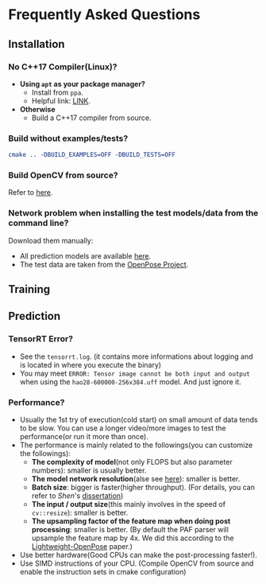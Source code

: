 # Frequently Asked Questions

## Installation

### No C++17 Compiler(Linux)?

* **Using `apt` as your package manager?**
    * Install from `ppa`.
    * Helpful link: [LINK](https://gist.github.com/jlblancoc/99521194aba975286c80f93e47966dc5).
* **Otherwise**
    * Build a C++17 compiler from source.

### Build without examples/tests?

```cmake
cmake .. -DBUILD_EXAMPLES=OFF -DBUILD_TESTS=OFF
```

### Build OpenCV from source?

Refer to [here](https://www.learnopencv.com/tag/install/).

### Network problem when installing the test models/data from the command line?

Download them manually:

- All prediction models are available [here](https://github.com/tensorlayer/pretrained-models/tree/master/models/hyperpose).
- The test data are taken from the [OpenPose Project](https://github.com/CMU-Perceptual-Computing-Lab/openpose/tree/master/examples/media).

## Training 

## Prediction

### TensorRT Error?

- See the `tensorrt.log`. (it contains more informations about logging and is located in where you execute the binary)
- You may meet `ERROR: Tensor image cannot be both input and output` when using the `hao28-600000-256x384.uff` model. And just ignore it.

### Performance?

- Usually the 1st try of execution(cold start) on small amount of data tends to be slow. 
You can use a longer video/more images to test the performance(or run it more than once).
- The performance is mainly related to the followings(you can customize the followings):
    - **The complexity of model**(not only FLOPS but also parameter numbers): smaller is usually better.
    - **The model network resolution**(alse see [here](../performance/prediction.md)): smaller is better.
    - **Batch size**: bigger is faster(higher throughput). (For details, you can refer to *Shen*'s [dissertation](https://digital.lib.washington.edu/researchworks/bitstream/handle/1773/43657/Shen_washington_0250E_19617.pdf?sequence=1&isAllowed=y)) 
    - **The input / output size**(this mainly involves in the speed of `cv::resize`): smaller is better.
    - **The upsampling factor of the feature map when doing post processing**: smaller is better. 
    (By default the PAF parser will upsample the feature map by 4x. We did this according to the [Lightweight-OpenPose](https://arxiv.org/abs/1811.12004) paper.)
- Use better hardware(Good CPUs can make the post-processing faster!).
- Use SIMD instructions of your CPU. (Compile OpenCV from source and enable the instruction sets in cmake configuration)